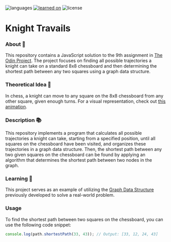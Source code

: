 ![languages](https://img.shields.io/badge/languages-ts-blue)
[![learned on](https://img.shields.io/badge/learned_on-the_odin_project-d19900)](https://www.theodinproject.com/lessons/javascript-knights-travails)
![license](https://img.shields.io/badge/license-MIT-green)

# Knight Travails

### About 📖

This repository contains a JavaScript solution to the 9th assignment in [The Odin Project](https://www.theodinproject.com/lessons/javascript-knights-travails). The project focuses on finding all possible trajectories a knight can take on a standard 8x8 chessboard and then determining the shortest path between any two squares using a graph data structure.

### Theoretical Idea 🐴

In chess, a knight can move to any square on the 8x8 chessboard from any other square, given enough turns. For a visual representation, check out [this animation](https://cdn.statically.io/gh/TheOdinProject/curriculum/284f0cdc998be7e4751e29e8458323ad5d320303/ruby_programming/computer_science/project_knights_travails/imgs/00.png).

### Description 📚

This repository implements a program that calculates all possible trajectories a knight can take, starting from a specified position, until all squares on the chessboard have been visited, and organizes these trajectories in a graph data structure. Then, the shortest path between any two given squares on the chessboard can be found by applying an algorithm that determines the shortest path between two nodes in the graph.

### Learning 🌱

This project serves as an example of utilizing the [Graph Data Structure](https://github.com/nightrunner4/graph-data-structure) previously developed to solve a real-world problem.

### Usage

To find the shortest path between two squares on the chessboard, you can use the following code snippet:

```javascript
console.log(path.shortestPath(33, 43)); // Output: [33, 12, 24, 43]
```
